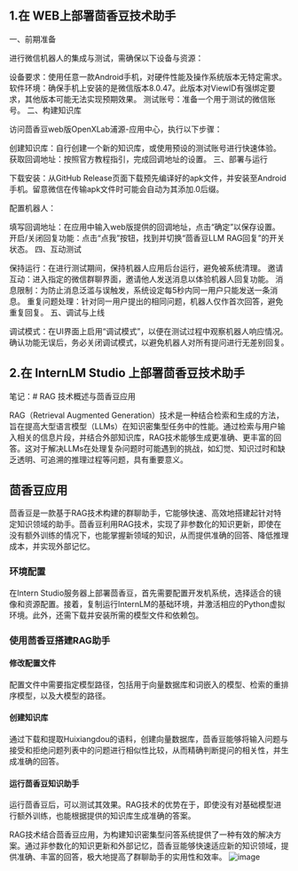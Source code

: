## 1.在 WEB上部署茴香豆技术助手
一、前期准备

进行微信机器人的集成与测试，需确保以下设备与资源：

设备要求：使用任意一款Android手机，对硬件性能及操作系统版本无特定需求。
软件环境：确保手机上安装的是微信版本8.0.47。此版本对ViewID有强绑定要求，其他版本可能无法实现预期效果。
测试账号：准备一个用于测试的微信账号。
二、构建知识库

访问茴香豆web版OpenXLab浦源-应用中心，执行以下步骤：

创建知识库：自行创建一个新的知识库，或使用预设的测试账号进行快速体验。
获取回调地址：按照官方教程指引，完成回调地址的设置。
三、部署与运行

下载安装：从GitHub Release页面下载预先编译好的apk文件，并安装至Android手机。留意微信在传输apk文件时可能会自动为其添加.0后缀。

配置机器人：

填写回调地址：在应用中输入web版提供的回调地址，点击“确定”以保存设置。
开启/关闭回复功能：点击“点我”按钮，找到并切换“茴香豆LLM RAG回复”的开关状态。
四、互动测试

保持运行：在进行测试期间，保持机器人应用后台运行，避免被系统清理。
邀请互动：进入指定的微信群聊界面，邀请他人发送消息以体验机器人回复功能。
消息限制：为防止消息泛滥与误触发，系统设定每5秒内同一用户只能发送一条消息。
重复问题处理：针对同一用户提出的相同问题，机器人仅作首次回答，避免重复回复。
五、调试与上线

调试模式：在UI界面上启用“调试模式”，以便在测试过程中观察机器人响应情况。确认功能无误后，务必关闭调试模式，以避免机器人对所有提问进行无差别回复。

## 2.在 InternLM Studio 上部署茴香豆技术助手
笔记：# RAG 技术概述与茴香豆应用

RAG（Retrieval Augmented Generation）技术是一种结合检索和生成的方法，旨在提高大型语言模型（LLMs）在知识密集型任务中的性能。通过检索与用户输入相关的信息片段，并结合外部知识库，RAG技术能够生成更准确、更丰富的回答。这对于解决LLMs在处理复杂问题时可能遇到的挑战，如幻觉、知识过时和缺乏透明、可追溯的推理过程等问题，具有重要意义。

## 茴香豆应用

茴香豆是一款基于RAG技术构建的群聊助手，它能够快速、高效地搭建起针对特定知识领域的助手。茴香豆利用RAG技术，实现了非参数化的知识更新，即使在没有额外训练的情况下，也能掌握新领域的知识，从而提供准确的回答、降低推理成本，并实现外部记忆。

### 环境配置

在Intern Studio服务器上部署茴香豆，首先需要配置开发机系统，选择适合的镜像和资源配置。接着，复制运行InternLM的基础环境，并激活相应的Python虚拟环境。此外，还需下载并安装所需的模型文件和依赖包。

### 使用茴香豆搭建RAG助手

#### 修改配置文件

配置文件中需要指定模型路径，包括用于向量数据库和词嵌入的模型、检索的重排序模型，以及大模型的路径。

#### 创建知识库

通过下载和提取Huixiangdou的语料，创建向量数据库，茴香豆能够将输入问题与接受和拒绝问题列表中的问题进行相似性比较，从而精确判断提问的相关性，并生成准确的回答。

#### 运行茴香豆知识助手

运行茴香豆后，可以测试其效果。RAG技术的优势在于，即使没有对基础模型进行额外训练，也能根据提供的知识库生成准确的答案。

RAG技术结合茴香豆应用，为构建知识密集型问答系统提供了一种有效的解决方案。通过非参数化的知识更新和外部记忆，茴香豆能够快速适应新的知识领域，提供准确、丰富的回答，极大地提高了群聊助手的实用性和效率。
![image](https://github.com/ccly1996/InternLMClass/assets/39228103/50f124f2-a669-4a7c-b180-3a75962b706f)
